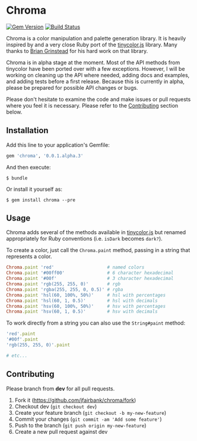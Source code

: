# Chroma

[![Gem Version](https://badge.fury.io/rb/chroma.svg)](http://badge.fury.io/rb/chroma)
[![Build Status](https://travis-ci.org/jfairbank/chroma.svg?branch=master)](https://travis-ci.org/jfairbank/chroma)

Chroma is a color manipulation and palette generation library. It is heavily
inspired by and a very close Ruby port of the
[tinycolor.js](https://bgrins.github.io/TinyColor/)
library. Many thanks to [Brian Grinstead](http://www.briangrinstead.com/blog/)
for his hard work on that library.

Chroma is in alpha stage at the moment. Most of the API methods from tinycolor
have been ported over with a few exceptions. However, I will be working on
cleaning up the API where needed, adding docs and examples, and adding tests
before a first release. Because this is currently in alpha, please be
prepared for possible API changes or bugs.

Please don't hesitate to examine the code and make issues or pull requests
where you feel it is necessary. Please refer to the
[Contributing](#contributing) section below.

## Installation

Add this line to your application's Gemfile:

```ruby
gem 'chroma', '0.0.1.alpha.3'
```

And then execute:

    $ bundle

Or install it yourself as:

    $ gem install chroma --pre

## Usage

Chroma adds several of the methods available in
[tinycolor.js](https://github.com/bgrins/TinyColor) but renamed appropriately
for Ruby conventions (i.e. `isDark` becomes `dark?`).

To create a color, just call the `Chroma.paint` method, passing in a string
that represents a color.

```ruby
Chroma.paint 'red'                    # named colors
Chroma.paint '#00ff00'                # 6 character hexadecimal
Chroma.paint '#00f'                   # 3 character hexadecimal
Chroma.paint 'rgb(255, 255, 0)'       # rgb
Chroma.paint 'rgba(255, 255, 0, 0.5)' # rgba
Chroma.paint 'hsl(60, 100%, 50%)'     # hsl with percentages
Chroma.paint 'hsl(60, 1, 0.5)'        # hsl with decimals
Chroma.paint 'hsv(60, 100%, 50%)'     # hsv with percentages
Chroma.paint 'hsv(60, 1, 0.5)'        # hsv with decimals
```

To work directly from a string you can also use the `String#paint` method:

```ruby
'red'.paint
'#00f'.paint
'rgb(255, 255, 0)'.paint

# etc...
```

## Contributing

Please branch from **dev** for all pull requests.

1. Fork it (https://github.com/jfairbank/chroma/fork)
2. Checkout dev (`git checkout dev`)
3. Create your feature branch (`git checkout -b my-new-feature`)
4. Commit your changes (`git commit -am 'Add some feature'`)
5. Push to the branch (`git push origin my-new-feature`)
6. Create a new pull request against dev
